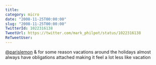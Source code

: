 ```yaml
---
title: 
category: micro
date: "2008-11-25T00:00:00"
slug: "2008-11-25T00:00:00"
TwitterId: 1022316138
TweetUrl: https://twitter.com/mark_philpot/status/1022316138
ReTweetUser: 
---
```


[@parislemon](https://twitter.com/parislemon) & for some reason vacations around the holidays almost always have obligations attached making it feel a lot less like vacation